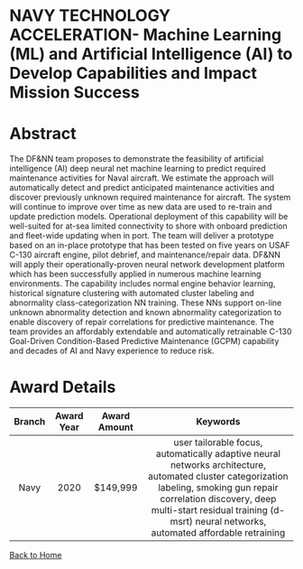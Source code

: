 
NAVY TECHNOLOGY ACCELERATION- Machine Learning (ML) and Artificial Intelligence (AI) to Develop Capabilities and Impact Mission Success
=======================================================================================================================================

# Abstract


The DF&NN team proposes to demonstrate the feasibility of artificial intelligence (AI) deep neural net machine learning to predict required maintenance activities for Naval aircraft. We estimate the approach will automatically detect and predict anticipated maintenance activities and discover previously unknown required maintenance for aircraft. The system will continue to improve over time as new data are used to re-train and update prediction models. Operational deployment of this capability will be well-suited for at-sea limited connectivity to shore with onboard prediction and fleet-wide updating when in port. The team will deliver a prototype based on an in-place prototype that has been tested on five years on USAF C-130 aircraft engine, pilot debrief, and maintenance/repair data. DF&NN will apply their operationally-proven neural network development platform which has been successfully applied in numerous machine learning environments. The capability includes normal engine behavior learning, historical signature clustering with automated cluster labeling and abnormality class-categorization NN training. These NNs support on-line unknown abnormality detection and known abnormality categorization to enable discovery of repair correlations for predictive maintenance. The team provides an affordably extendable and automatically retrainable C-130 Goal-Driven Condition-Based Predictive Maintenance (GCPM) capability and decades of AI and Navy experience to reduce risk.  

# Award Details

|Branch|Award Year|Award Amount|Keywords|
| :---: | :---: | :---: | :---: |
|Navy|2020|$149,999|user tailorable focus, automatically adaptive neural networks architecture, automated cluster categorization labeling, smoking gun repair correlation discovery, deep multi-start residual training (d-msrt) neural networks, automated affordable retraining|
  
  


[Back to Home](https://github.com/chrischow/dod_sbir_awards/Reports/JH/#2099)